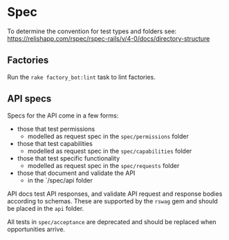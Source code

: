 # Spec

To determine the convention for test types and folders see:
https://relishapp.com/rspec/rspec-rails/v/4-0/docs/directory-structure

## Factories

Run the `rake factory_bot:lint` task to lint factories.

## API specs

Specs for the API come in a few forms:

- those that test permissions
    - modelled as request spec in the `spec/permissions` folder
- those that test capabilities
  - modelled as request spec in the `spec/capabilities` folder
- those that test specific functionality
  - modelled as request spec in the `spec/requests` folder
- those that document and validate the API
  - in the `/spec/api folder

API docs test API responses, and validate API request and response
bodies according to schemas. These are supported by the
`rswag` gem and should be placed in the `api` folder.

All tests in `spec/acceptance` are deprecated and should be replaced
when opportunities arrive.
